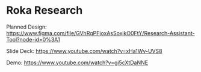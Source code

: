 # Roka Research

Planned Design: https://www.figma.com/file/GVhRqPFjoxAsSoxjkO0FtY/Research-Assistant-Tool?node-id=0%3A1

Slide Deck: https://www.youtube.com/watch?v=xHa1Wv-UVS8

Demo: https://www.youtube.com/watch?v=gi5cXtDaNNE
